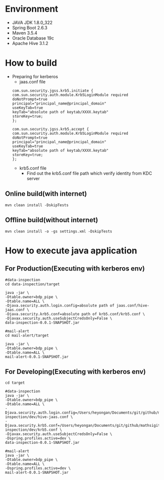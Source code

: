 # Environment

* JAVA JDK 1.8.0_322
* Spring Boot 2.6.3
* Maven 3.5.4
* Oracle Database 19c
* Apache Hive 3.1.2

# How to build

* Preparing for kerberos
    - jaas.conf file
  ```properties
  com.sun.security.jgss.krb5.initiate {
  com.sun.security.auth.module.Krb5LoginModule required
  doNotPrompt=true
  principal="principal_name@principal_domain"
  useKeyTab=true
  keyTab="absolute path of keytab/XXXX.keytab"
  storeKey=true;
  };
   
  com.sun.security.jgss.krb5.accept {
  com.sun.security.auth.module.Krb5LoginModule required
  doNotPrompt=true
  principal="principal_name@principal_domain"
  useKeyTab=true
  keyTab="absolute path of keytab/XXXX.keytab"
  storeKey=true;
  };
  ```
    - krb5.conf file
        + Find out the krb5.conf file path which verify identity from KDC server

## Online build(with internet)

```shell
mvn clean install -DskipTests 
```

## Offline build(without internet)

```shell
mvn clean install -o -gs settings.xml -DskipTests
```

# How to execute java application

## For Production(Executing with kerberos env)

```shell
#data-inspection
cd data-inspection/target

java -jar \
-Dtable.owner=bdp_pipe \
-Dtable.name=ALL \
-Djava.security.auth.login.config=absolute path of jaas.conf/hive-jaas.conf \
-Djava.security.krb5.conf=absolute path of krb5.conf/krb5.conf \
-Djavax.security.auth.useSubjectCredsOnly=False \
data-inspection-0.0.1-SNAPSHOT.jar

#mail-alert
cd mail-alert/target

java -jar \
-Dtable.owner=bdp_pipe \
-Dtable.name=ALL \
mail-alert-0.0.1-SNAPSHOT.jar
```

## For Developing(Executing with kerberos env)

```shell
cd target

#data-inspection
java -jar \
-Dtable.owner=bdp_pipe \
-Dtable.name=ALL \
-Djava.security.auth.login.config=/Users/heyongan/Documents/git/github/mathsigit/DataInspection/data-inspection/dev/hive-jaas.conf \
-Djava.security.krb5.conf=/Users/heyongan/Documents/git/github/mathsigit/DataInspection/data-inspection/dev/krb5.conf \
-Djavax.security.auth.useSubjectCredsOnly=False \
-Dspring.profiles.active=dev \
data-inspection-0.0.1-SNAPSHOT.jar

#mail-alert
java -jar \
-Dtable.owner=bdp_pipe \
-Dtable.name=ALL \
-Dspring.profiles.active=dev \
mail-alert-0.0.1-SNAPSHOT.jar
``` 